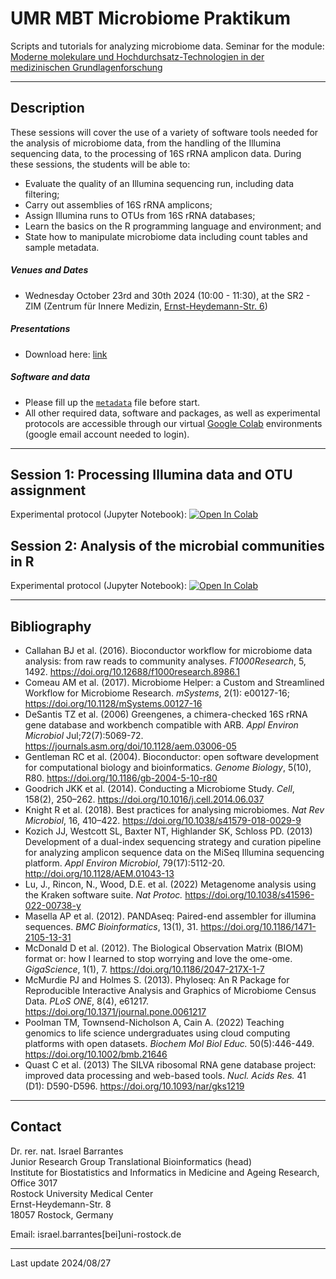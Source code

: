 # UMR MBT Microbiome Praktikum

Scripts and tutorials for analyzing microbiome data. Seminar for the module: <br>[Moderne molekulare und Hochdurchsatz-Technologien in der medizinischen Grundlagenforschung](https://lsf.uni-rostock.de/qisserver/rds?state=verpublish&status=init&vmfile=no&publishid=144145&moduleCall=webInfo&publishConfFile=webInfo&publishSubDir=veranstaltung)

---

## Description

These sessions will cover the use of a variety of software tools needed for the analysis of microbiome data, from the handling of the Illumina sequencing data, to the processing of 16S rRNA amplicon data. During these sessions, the students will be able to:

* Evaluate the quality of an Illumina sequencing run, including data filtering;
* Carry out assemblies of 16S rRNA amplicons;
* Assign Illumina runs to OTUs from 16S rRNA databases;
* Learn the basics on the R programming language and environment; and 
* State how to manipulate microbiome data including count tables and sample metadata. 

##### Venues and Dates

* Wednesday October 23rd and 30th 2024 (10:00 - 11:30), at the SR2 - ZIM (Zentrum für Innere Medizin, [Ernst-Heydemann-Str. 6](https://maps.app.goo.gl/y9BB3EXmh2ZZbCJX6)) <p>

<!--
* Wednesday October 18th and 25th 2023 (10:00 - 11:30), at the SR2 - ZIM (Zentrum für Innere Medizin, [Ernst-Heydemann-Str. 6](https://maps.app.goo.gl/y9BB3EXmh2ZZbCJX6)) <p>
-->


##### Presentations

- Download here: [link](https://github.com/barrantesisrael/mbtmicrobiome2023/blob/main/MBTPraktikum2024V01.pdf) <p>

<!--

- Slides: [PDF](https://drive.google.com/file/d/1IvdyRI0kiJNK5ECtGWHwOgrY763N10QR/view?usp=share_link) <p>

-->

##### Software and data

- Please fill up the [`metadata`](https://docs.google.com/spreadsheets/d/1cmch5QirBpVdN67B-8XmMPAtNNMhrGgylskox9nsuVw/edit?usp=sharing) file before start.
- All other required data, software and packages, as well as experimental protocols are accessible through our virtual [Google Colab](https://colab.research.google.com/) environments (google email account needed to login). 

<!--

A backup (older) versions of this course, based on Binder, can be found [here](https://github.com/barrantesisrael/mbt.microbiome.2021) <p>

-->

---

## Session 1: Processing Illumina data and OTU assignment 


Experimental protocol (Jupyter Notebook): [![Open In Colab](https://colab.research.google.com/assets/colab-badge.svg)](https://colab.research.google.com/github/barrantesisrael/mbtmicrobiome2023/blob/main/data2024/bashsession_mbt2024_v03.ipynb)

## Session 2: Analysis of the microbial communities in R

Experimental protocol (Jupyter Notebook): [![Open In Colab](https://colab.research.google.com/assets/colab-badge.svg)](https://colab.research.google.com/github/barrantesisrael/mbtmicrobiome2023/blob/main/materials/rsession_mbt2023_V04.ipynb)

<!--
Experimental protocol (Jupyter Notebook): [![Open In Colab](https://colab.research.google.com/assets/colab-badge.svg)](https://colab.research.google.com/github/barrantesisrael/mbtmicrobiome2023/blob/main/materials/bashsession_mbt2023_v02.ipynb)

## Session 2: Analysis of the microbial communities in R

Experimental protocol (Jupyter Notebook): [![Open In Colab](https://colab.research.google.com/assets/colab-badge.svg)](https://colab.research.google.com/github/barrantesisrael/mbtmicrobiome2023/blob/main/materials/rsession_mbt2023_V04.ipynb)

-->

---

## Bibliography

* Callahan BJ et al. (2016). Bioconductor workflow for microbiome data analysis: from raw reads to community analyses. _F1000Research_, 5, 1492. https://doi.org/10.12688/f1000research.8986.1
* Comeau AM et al. (2017). Microbiome Helper: a Custom and Streamlined Workflow for Microbiome Research. _mSystems_, 2(1): e00127-16; https://doi.org/10.1128/mSystems.00127-16
* DeSantis TZ et al. (2006) Greengenes, a chimera-checked 16S rRNA gene database and workbench compatible with ARB. _Appl Environ Microbiol_ Jul;72(7):5069-72. https://journals.asm.org/doi/10.1128/aem.03006-05
* Gentleman RC et al. (2004). Bioconductor: open software development for computational biology and bioinformatics. _Genome Biology_, 5(10), R80. https://doi.org/10.1186/gb-2004-5-10-r80
* Goodrich JKK et al. (2014). Conducting a Microbiome Study. _Cell_, 158(2), 250–262. https://doi.org/10.1016/j.cell.2014.06.037
* Knight R et al. (2018). Best practices for analysing microbiomes. _Nat Rev Microbiol_, 16, 410–422. https://doi.org/10.1038/s41579-018-0029-9
* Kozich JJ, Westcott SL, Baxter NT, Highlander SK, Schloss PD. (2013) Development of a dual-index sequencing strategy and curation pipeline for analyzing amplicon sequence data on the MiSeq Illumina sequencing platform. _Appl Environ Microbiol_, 79(17):5112-20. http://doi.org/10.1128/AEM.01043-13
* Lu, J., Rincon, N., Wood, D.E. et al. (2022) Metagenome analysis using the Kraken software suite. _Nat Protoc._ https://doi.org/10.1038/s41596-022-00738-y
* Masella AP et al. (2012). PANDAseq: Paired-end assembler for illumina sequences. _BMC Bioinformatics_, 13(1), 31. https://doi.org/10.1186/1471-2105-13-31
* McDonald D et al. (2012). The Biological Observation Matrix (BIOM) format or: how I learned to stop worrying and love the ome-ome. _GigaScience_, 1(1), 7. https://doi.org/10.1186/2047-217X-1-7
* McMurdie PJ and Holmes S. (2013). Phyloseq: An R Package for Reproducible Interactive Analysis and Graphics of Microbiome Census Data. _PLoS ONE_, 8(4), e61217. https://doi.org/10.1371/journal.pone.0061217
* Poolman TM, Townsend-Nicholson A, Cain A. (2022) Teaching genomics to life science undergraduates using cloud computing platforms with open datasets. _Biochem Mol Biol Educ._ 50(5):446-449. https://doi.org/10.1002/bmb.21646
* Quast C et al. (2013) The SILVA ribosomal RNA gene database project: improved data processing and web-based tools. _Nucl. Acids Res._ 41 (D1): D590-D596. https://doi.org/10.1093/nar/gks1219

  
---

## Contact

Dr. rer. nat. Israel Barrantes <br>
Junior Research Group Translational Bioinformatics (head)<br>
Institute for Biostatistics and Informatics in Medicine and Ageing Research, Office 3017<br>
Rostock University Medical Center<br>
Ernst-Heydemann-Str. 8<br>
18057 Rostock, Germany<br>

Email: israel.barrantes[bei]uni-rostock.de

---
Last update 2024/08/27
